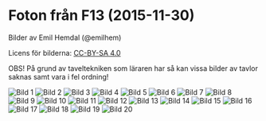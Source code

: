 
# Foton från F13 (2015-11-30)

Bilder av Emil Hemdal (@emilhem)

Licens för bilderna: [CC-BY-SA 4.0](https://creativecommons.org/licenses/by-sa/4.0/)

OBS! På grund av taveltekniken som läraren har så kan vissa bilder av tavlor saknas samt vara i fel ordning!

![Bild 1](https://raw.githubusercontent.com/erikdsjostrom/Kurser/master/Linj%C3%A4r%20Algebra/F13/foton-p%C3%A5-tavlor/_DSC2234.JPG)
![Bild 2](https://raw.githubusercontent.com/erikdsjostrom/Kurser/master/Linj%C3%A4r%20Algebra/F13/foton-p%C3%A5-tavlor/_DSC2235.JPG)
![Bild 3](https://raw.githubusercontent.com/erikdsjostrom/Kurser/master/Linj%C3%A4r%20Algebra/F13/foton-p%C3%A5-tavlor/_DSC2236.JPG)
![Bild 4](https://raw.githubusercontent.com/erikdsjostrom/Kurser/master/Linj%C3%A4r%20Algebra/F13/foton-p%C3%A5-tavlor/_DSC2237.JPG)
![Bild 5](https://raw.githubusercontent.com/erikdsjostrom/Kurser/master/Linj%C3%A4r%20Algebra/F13/foton-p%C3%A5-tavlor/_DSC2238.JPG)
![Bild 6](https://raw.githubusercontent.com/erikdsjostrom/Kurser/master/Linj%C3%A4r%20Algebra/F13/foton-p%C3%A5-tavlor/_DSC2239.JPG)
![Bild 7](https://raw.githubusercontent.com/erikdsjostrom/Kurser/master/Linj%C3%A4r%20Algebra/F13/foton-p%C3%A5-tavlor/_DSC2240.JPG)
![Bild 8](https://raw.githubusercontent.com/erikdsjostrom/Kurser/master/Linj%C3%A4r%20Algebra/F13/foton-p%C3%A5-tavlor/_DSC2242.JPG)
![Bild 9](https://raw.githubusercontent.com/erikdsjostrom/Kurser/master/Linj%C3%A4r%20Algebra/F13/foton-p%C3%A5-tavlor/_DSC2250.JPG)
![Bild 10](https://raw.githubusercontent.com/erikdsjostrom/Kurser/master/Linj%C3%A4r%20Algebra/F13/foton-p%C3%A5-tavlor/_DSC2252.JPG)
![Bild 11](https://raw.githubusercontent.com/erikdsjostrom/Kurser/master/Linj%C3%A4r%20Algebra/F13/foton-p%C3%A5-tavlor/_DSC2253.JPG)
![Bild 12](https://raw.githubusercontent.com/erikdsjostrom/Kurser/master/Linj%C3%A4r%20Algebra/F13/foton-p%C3%A5-tavlor/_DSC2254.JPG)
![Bild 13](https://raw.githubusercontent.com/erikdsjostrom/Kurser/master/Linj%C3%A4r%20Algebra/F13/foton-p%C3%A5-tavlor/_DSC2256.JPG)
![Bild 14](https://raw.githubusercontent.com/erikdsjostrom/Kurser/master/Linj%C3%A4r%20Algebra/F13/foton-p%C3%A5-tavlor/_DSC2257.JPG)
![Bild 15](https://raw.githubusercontent.com/erikdsjostrom/Kurser/master/Linj%C3%A4r%20Algebra/F13/foton-p%C3%A5-tavlor/_DSC2258.JPG)
![Bild 16](https://raw.githubusercontent.com/erikdsjostrom/Kurser/master/Linj%C3%A4r%20Algebra/F13/foton-p%C3%A5-tavlor/_DSC2259.JPG)
![Bild 17](https://raw.githubusercontent.com/erikdsjostrom/Kurser/master/Linj%C3%A4r%20Algebra/F13/foton-p%C3%A5-tavlor/_DSC2260.JPG)
![Bild 18](https://raw.githubusercontent.com/erikdsjostrom/Kurser/master/Linj%C3%A4r%20Algebra/F13/foton-p%C3%A5-tavlor/_DSC2261.JPG)
![Bild 19](https://raw.githubusercontent.com/erikdsjostrom/Kurser/master/Linj%C3%A4r%20Algebra/F13/foton-p%C3%A5-tavlor/_DSC2262.JPG)
![Bild 20](https://raw.githubusercontent.com/erikdsjostrom/Kurser/master/Linj%C3%A4r%20Algebra/F13/foton-p%C3%A5-tavlor/_DSC2263.JPG)
